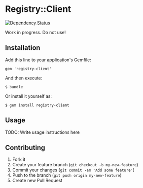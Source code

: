 # Registry::Client

[![Dependency Status](https://gemnasium.com/eduvo/registry-client.png)](https://gemnasium.com/eduvo/registry-client)

Work in progress. Do not use!

## Installation

Add this line to your application's Gemfile:

    gem 'registry-client'

And then execute:

    $ bundle

Or install it yourself as:

    $ gem install registry-client

## Usage

TODO: Write usage instructions here

## Contributing

1. Fork it
2. Create your feature branch (`git checkout -b my-new-feature`)
3. Commit your changes (`git commit -am 'Add some feature'`)
4. Push to the branch (`git push origin my-new-feature`)
5. Create new Pull Request
